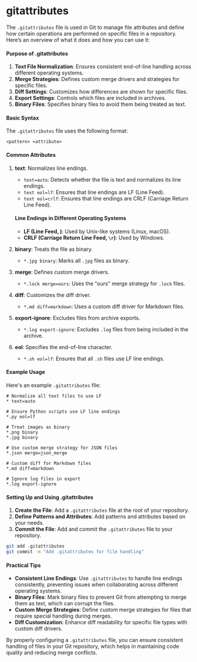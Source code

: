 # gitattributes

The `.gitattributes` file is used in Git to manage file attributes and define how certain operations are performed on specific files in a repository. Here’s an overview of what it does and how you can use it:

#### Purpose of .gitattributes

1. **Text File Normalization**: Ensures consistent end-of-line handling across different operating systems.
2. **Merge Strategies**: Defines custom merge drivers and strategies for specific files.
3. **Diff Settings**: Customizes how differences are shown for specific files.
4. **Export Settings**: Controls which files are included in archives.
5. **Binary Files**: Specifies binary files to avoid them being treated as text.

#### Basic Syntax

The `.gitattributes` file uses the following format:

```
<pattern> <attribute>
```

#### Common Attributes

1.  **text**: Normalizes line endings.

    * `text=auto`: Detects whether the file is text and normalizes its line endings.
    * `text eol=lf`: Ensures that line endings are LF (Line Feed).
    * `text eol=crlf`: Ensures that line endings are CRLF (Carriage Return Line Feed).



    #### Line Endings in Different Operating Systems

    * **LF (Line Feed, )**: Used by Unix-like systems (Linux, macOS).
    * **CRLF (Carriage Return Line Feed, `\r`)**: Used by Windows.


2. **binary**: Treats the file as binary.
   * `*.jpg binary`: Marks all `.jpg` files as binary.
3. **merge**: Defines custom merge drivers.
   * `*.lock merge=ours`: Uses the "ours" merge strategy for `.lock` files.
4. **diff**: Customizes the diff driver.
   * `*.md diff=markdown`: Uses a custom diff driver for Markdown files.
5. **export-ignore**: Excludes files from archive exports.
   * `*.log export-ignore`: Excludes `.log` files from being included in the archive.
6. **eol**: Specifies the end-of-line character.
   * `*.sh eol=lf`: Ensures that all `.sh` files use LF line endings.

#### Example Usage

Here's an example `.gitattributes` file:

```
# Normalize all text files to use LF
* text=auto

# Ensure Python scripts use LF line endings
*.py eol=lf

# Treat images as binary
*.png binary
*.jpg binary

# Use custom merge strategy for JSON files
*.json merge=json_merge

# Custom diff for Markdown files
*.md diff=markdown

# Ignore log files in export
*.log export-ignore
```

#### Setting Up and Using .gitattributes

1. **Create the File**: Add a `.gitattributes` file at the root of your repository.
2. **Define Patterns and Attributes**: Add patterns and attributes based on your needs.
3. **Commit the File**: Add and commit the `.gitattributes` file to your repository.

```bash
git add .gitattributes
git commit -m "Add .gitattributes for file handling"
```

#### Practical Tips

* **Consistent Line Endings**: Use `.gitattributes` to handle line endings consistently, preventing issues when collaborating across different operating systems.
* **Binary Files**: Mark binary files to prevent Git from attempting to merge them as text, which can corrupt the files.
* **Custom Merge Strategies**: Define custom merge strategies for files that require special handling during merges.
* **Diff Customization**: Enhance diff readability for specific file types with custom diff drivers.

By properly configuring a `.gitattributes` file, you can ensure consistent handling of files in your Git repository, which helps in maintaining code quality and reducing merge conflicts.
